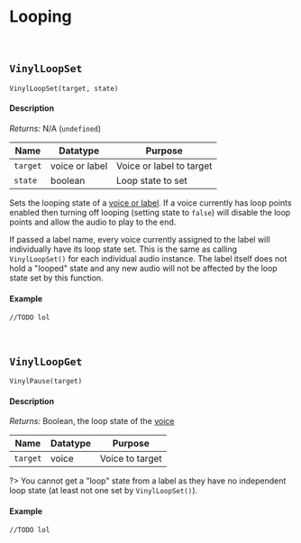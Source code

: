 # Looping

&nbsp;

## `VinylLoopSet`

`VinylLoopSet(target, state)`

<!-- tabs:start -->

#### **Description**

*Returns:* N/A (`undefined`)

|Name    |Datatype      |Purpose                 |
|--------|--------------|------------------------|
|`target`|voice or label|Voice or label to target|
|`state` |boolean       |Loop state to set       |

Sets the looping state of a [voice or label](Terminology). If a voice currently has loop points enabled then turning off looping (setting state to `false`) will disable the loop points and allow the audio to play to the end.

If passed a label name, every voice currently assigned to the label will individually have its loop state set. This is the same as calling `VinylLoopSet()` for each individual audio instance. The label itself does not hold a "looped" state and any new audio will not be affected by the loop state set by this function.

#### **Example**

```gml
//TODO lol
```

<!-- tabs:end -->

&nbsp;

## `VinylLoopGet`

`VinylPause(target)`

<!-- tabs:start -->

#### **Description**

*Returns:* Boolean, the loop state of the [voice](Terminology)

|Name    |Datatype|Purpose        |
|--------|--------|---------------|
|`target`|voice   |Voice to target|

?> You cannot get a "loop" state from a label as they have no independent loop state (at least not one set by `VinylLoopSet()`).


#### **Example**

```gml
//TODO lol
```

<!-- tabs:end -->